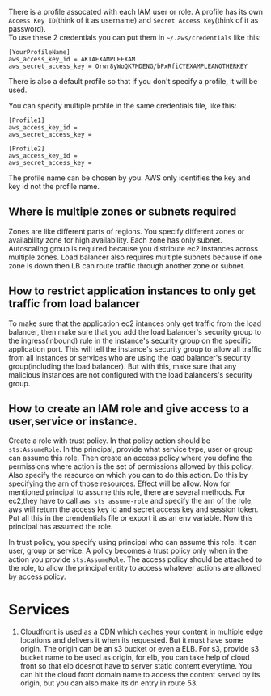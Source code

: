 There is a profile assocated with each IAM user or role.
A profile has its own `Access Key ID`(think of it as username) and `Secret Access Key`(think of it as password).  
To use these 2 credentials you can put them in `~/.aws/credentials` like this:
```
[YourProfileName]
aws_access_key_id = AKIAEXAMPLEEXAM
aws_secret_access_key = Orwr8yWoQK7MDENG/bPxRfiCYEXAMPLEANOTHERKEY
```

There is also a default profile so that if you don't specify a profile, it will be used.

You can specify multiple profile in the same credentials file, like this:
```
[Profile1]
aws_access_key_id =
aws_secret_access_key = 

[Profile2]
aws_access_key_id =
aws_secret_access_key = 
```

The profile name can be chosen by you. AWS only identifies the key and key id not the profile name.


## Where is multiple zones or subnets required
Zones are like different parts of regions. You specify different zones or availability zone for high availability. 
Each zone has only subnet.
Autoscaling group is required because you distribute ec2 instances across multiple zones.
Load balancer also requires multiple subnets because if one zone is down then LB can route traffic through another zone or subnet.

## How to restrict application instances to only get traffic from load balancer

To make sure that the application ec2 intances only get traffic from the load balancer, then make sure that you add the load balancer's security group to the ingress(inbound) rule in the instance's security group on the specific application port. 
This will tell the instance's security group to allow all traffic from all instances or services who are using the load balancer's security group(including the load balancer). But with this, make sure that any malicious instances are not configured with the load balancers's security group. 


## How to create an IAM role and give access to a user,service or instance.

Create a role with trust policy. In that policy action should be `sts:AssumeRole`. In the principal, provide what service type, user or group can assume this role. Then create an access policy where you define the permissions where action is the set of permissions allowed by this policy. Also specify the resource on which you can to do this action. Do this by specifying the arn of those resources. Effect will be allow. Now for mentioned principal to assume this role, there are several methods. For ec2,they have to call `aws sts assume-role` and specify the arn of the role, aws will return the access key id and secret access key and session token. Put all this in the crendentials file or export it as an env variable. Now this principal has assumed the role.


In trust policy, you specify using principal who can assume this role. It can user, group or service.
A policy becomes a trust policy only when in the action you provide `sts:AssumeRole`.
The access policy should be attached to the role, to allow the principal entity to access whatever actions are allowed by access policy.


# Services

1. Cloudfront is used as a CDN which caches your content in multiple edge locations and delivers it when its requested. But it must have some origin. The origin can be an s3 bucket or even a ELB. For s3, provide s3 bucket name to be used as origin, for elb, you can take help of cloud front so that elb doesnot have to server static content everytime. You can hit the cloud front domain name to access the content served by its origin, but you can also make its dn entry in route 53.

